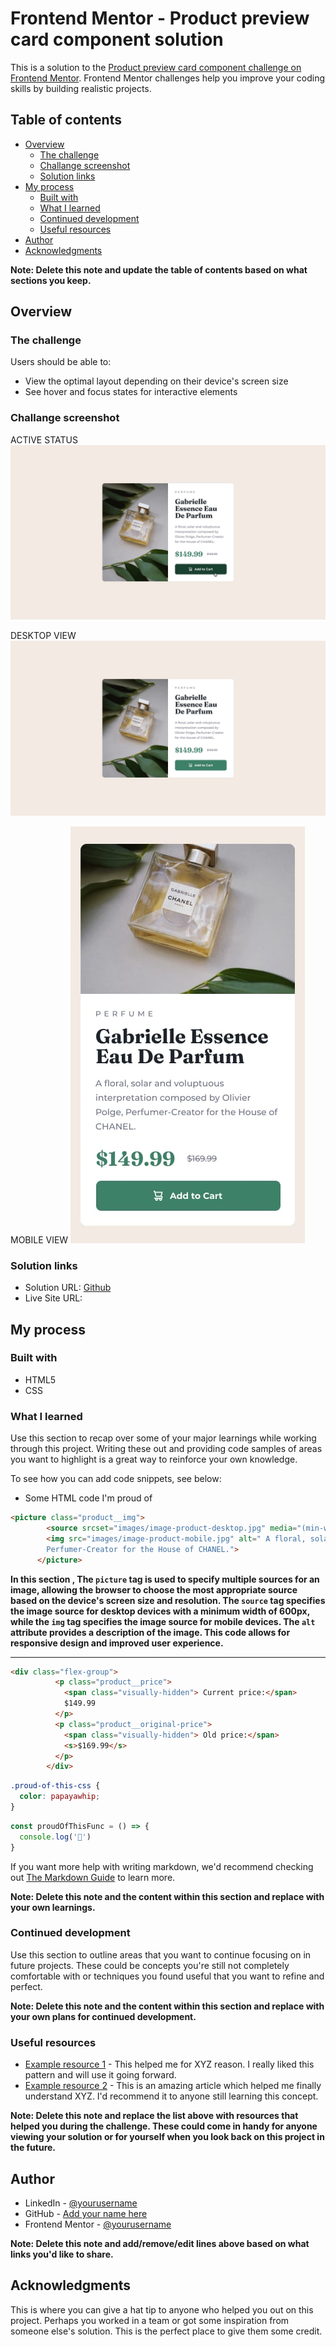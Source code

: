 # Frontend Mentor - Product preview card component solution

This is a solution to the [Product preview card component challenge on Frontend Mentor](https://www.frontendmentor.io/challenges/product-preview-card-component-GO7UmttRfa). Frontend Mentor challenges help you improve your coding skills by building realistic projects. 

## Table of contents

- [Overview](#overview)
  - [The challenge](#the-challenge)
  - [Challange screenshot](#Challange-screenshot)
  - [Solution links](#Solution-links)
- [My process](#my-process)
  - [Built with](#built-with)
  - [What I learned](#what-i-learned)
  - [Continued development](#continued-development)
  - [Useful resources](#useful-resources)
- [Author](#author)
- [Acknowledgments](#acknowledgments)

**Note: Delete this note and update the table of contents based on what sections you keep.**

## Overview

### The challenge

Users should be able to:

- View the optimal layout depending on their device's screen size
- See hover and focus states for interactive elements

###  Challange screenshot

ACTIVE STATUS ![](/design/active-states.jpg)

DESKTOP VIEW ![](/design/desktop-design.jpg)

MOBILE VIEW ![](/design/mobile-design.jpg)


### Solution links

- Solution URL: [Github](https://github.com/Nazmul-Karim-Tanvir/product-preview-card-component-main#table-of-contents)
- Live Site URL: [](https://your-live-site-url.com)

## My process

### Built with

- HTML5 
- CSS



### What I learned

Use this section to recap over some of your major learnings while working through this project. Writing these out and providing code samples of areas you want to highlight is a great way to reinforce your own knowledge.

To see how you can add code snippets, see below:


 - Some HTML code I'm proud of    


```html
<picture class="product__img">
        <source srcset="images/image-product-desktop.jpg" media="(min-width:600px)">
        <img src="images/image-product-mobile.jpg" alt=" A floral, solar and voluptuous interpretation composed by Olivier Polge,
        Perfumer-Creator for the House of CHANEL.">
      </picture>
```
**In this section , The `picture` tag is used to specify multiple sources for an image, allowing the browser to choose the most appropriate source based on the device's screen size and resolution. The `source` tag specifies the image source for desktop devices with a minimum width of 600px, while the `img` tag specifies the image source for mobile devices. The `alt` attribute provides a description of the image. This code allows for responsive design and improved user experience.**
<hr>

```html
<div class="flex-group">
          <p class="product__price">
            <span class="visually-hidden"> Current price:</span>
            $149.99
          </p>
          <p class="product__original-price">
            <span class="visually-hidden"> Old price:</span>
            <s>$169.99</s>
          </p>
        </div>
```

```css
.proud-of-this-css {
  color: papayawhip;
}
```
```js
const proudOfThisFunc = () => {
  console.log('🎉')
}
```

If you want more help with writing markdown, we'd recommend checking out [The Markdown Guide](https://www.markdownguide.org/) to learn more.

**Note: Delete this note and the content within this section and replace with your own learnings.**

### Continued development

Use this section to outline areas that you want to continue focusing on in future projects. These could be concepts you're still not completely comfortable with or techniques you found useful that you want to refine and perfect.

**Note: Delete this note and the content within this section and replace with your own plans for continued development.**

### Useful resources

- [Example resource 1](https://www.example.com) - This helped me for XYZ reason. I really liked this pattern and will use it going forward.
- [Example resource 2](https://www.example.com) - This is an amazing article which helped me finally understand XYZ. I'd recommend it to anyone still learning this concept.

**Note: Delete this note and replace the list above with resources that helped you during the challenge. These could come in handy for anyone viewing your solution or for yourself when you look back on this project in the future.**

## Author


- LinkedIn - [@yourusername](https://www.twitter.com/yourusername)
- GitHub - [Add your name here](https://www.your-site.com)
- Frontend Mentor - [@yourusername](https://www.frontendmentor.io/profile/yourusername)

**Note: Delete this note and add/remove/edit lines above based on what links you'd like to share.**

## Acknowledgments

This is where you can give a hat tip to anyone who helped you out on this project. Perhaps you worked in a team or got some inspiration from someone else's solution. This is the perfect place to give them some credit.


